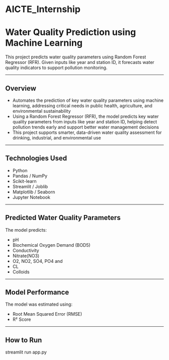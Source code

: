 # AICTE_Internship
# Water Quality Prediction using Machine Learning
This project predicts water quality parameters using Random Forest Regressor (RFR). Given inputs like year and station ID, it forecasts water quality indicators to support pollution monitoring.

---
## Overview
- Automates the prediction of key water quality parameters using machine learning, addressing critical needs in public health, agriculture, and environmental sustainability
- Using a Random Forest Regressor (RFR), the model predicts key water quality parameters from inputs like year and station ID, helping detect pollution trends early and support better water management decisions
- This project supports smarter, data-driven water quality assessment for drinking, industrial, and environmental use

---
## Technologies Used
- Python
- Pandas / NumPy
- Scikit-learn
- Streamlit / Joblib
- Matplotlib / Seaborn
- Jupyter Notebook

---
## Predicted Water Quality Parameters
The model predicts:
- pH
- Biochemical Oxygen Demand (BOD5)
- Conductivity
- Nitrate(NO3)
- O2, NO2, SO4, PO4 and
- CL
- Colloids

---
## Model Performance
The model was estimated using:

- Root Mean Squared Error (RMSE)
- R² Score

---
## How to Run
streamlit run app.py

